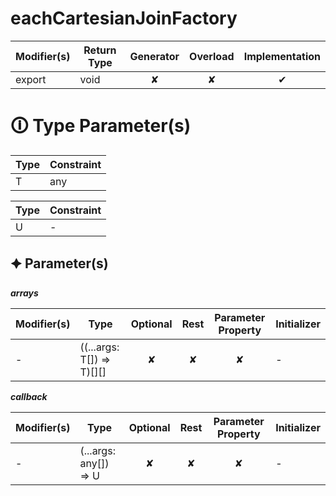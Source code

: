 # eachCartesianJoinFactory

| Modifier(s)                            | Return Type                    | Generator                        | Overload                         | Implementation                        |
|----------------------------------------|--------------------------------|:--------------------------------:|:--------------------------------:|:-------------------------------------:|
| export | void | ✘ | ✘  | ✔ |

# &#128712; Type Parameter(s)

| Type | Constraint |
| ---- | ---------- |
| T    | any        |

| Type | Constraint |
| ---- | ---------- |
| U    | -          |

## &#128966; Parameter(s)

_**arrays**_

| Modifier(s)                              | Type                        | Optional                           | Rest                          | Parameter Property                          | Initializer                       |
|------------------------------------------|-----------------------------|:----------------------------------:|:-----------------------------:|:-------------------------------------------:|-----------------------------------|
| - | ((...args: T[]) =&gt; T)[][] | ✘  | ✘ | ✘ | - |

_**callback**_

| Modifier(s)                              | Type                        | Optional                           | Rest                          | Parameter Property                          | Initializer                       |
|------------------------------------------|-----------------------------|:----------------------------------:|:-----------------------------:|:-------------------------------------------:|-----------------------------------|
| - | (...args: any[]) =&gt; U | ✘  | ✘ | ✘ | - |